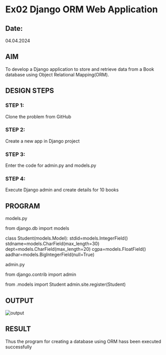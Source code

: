 # Ex02 Django ORM Web Application
## Date: 
04.04.2024
## AIM
To develop a Django application to store and retrieve data from a Book database using Object Relational Mapping(ORM).


## DESIGN STEPS

### STEP 1:
Clone the problem from GitHub

### STEP 2:
Create a new app in Django project

### STEP 3:
Enter the code for admin.py and models.py

### STEP 4:
Execute Django admin and create details for 10 books

## PROGRAM

models.py

from django.db import models

class Student(models.Model):
    stdid=models.IntegerField()
    stdname=models.CharField(max_length=30)
    dept=models.CharField(max_length=20)
    cgpa=models.FloatField()
    aadhar=models.BigIntegerField(null=True)

admin.py

from django.contrib import admin

from .models import Student
admin.site.register(Student)

## OUTPUT
![output](https://github.com/Sabari-2005/ORM/assets/139338709/4f5e9a17-f783-46c9-bc46-9d91b9b4d8ed)




## RESULT
Thus the program for creating a database using ORM hass been executed successfully
